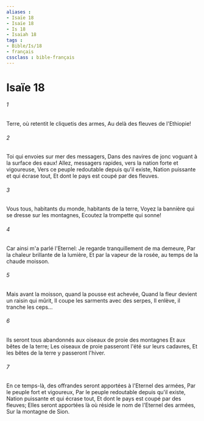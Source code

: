 ```yaml
---
aliases : 
- Isaïe 18
- Isaïe 18
- Is 18
- Isaiah 18
tags : 
- Bible/Is/18
- français
cssclass : bible-français
---
```


# Isaïe 18

###### 1
Terre, où retentit le cliquetis des armes, Au delà des fleuves de l'Ethiopie!
###### 2
Toi qui envoies sur mer des messagers, Dans des navires de jonc voguant à la surface des eaux! Allez, messagers rapides, vers la nation forte et vigoureuse, Vers ce peuple redoutable depuis qu'il existe, Nation puissante et qui écrase tout, Et dont le pays est coupé par des fleuves.
###### 3
Vous tous, habitants du monde, habitants de la terre, Voyez la bannière qui se dresse sur les montagnes, Ecoutez la trompette qui sonne!
###### 4
Car ainsi m'a parlé l'Eternel: Je regarde tranquillement de ma demeure, Par la chaleur brillante de la lumière, Et par la vapeur de la rosée, au temps de la chaude moisson.
###### 5
Mais avant la moisson, quand la pousse est achevée, Quand la fleur devient un raisin qui mûrit, Il coupe les sarments avec des serpes, Il enlève, il tranche les ceps...
###### 6
Ils seront tous abandonnés aux oiseaux de proie des montagnes Et aux bêtes de la terre; Les oiseaux de proie passeront l'été sur leurs cadavres, Et les bêtes de la terre y passeront l'hiver.
###### 7
En ce temps-là, des offrandes seront apportées à l'Eternel des armées, Par le peuple fort et vigoureux, Par le peuple redoutable depuis qu'il existe, Nation puissante et qui écrase tout, Et dont le pays est coupé par des fleuves; Elles seront apportées là où réside le nom de l'Eternel des armées, Sur la montagne de Sion.

